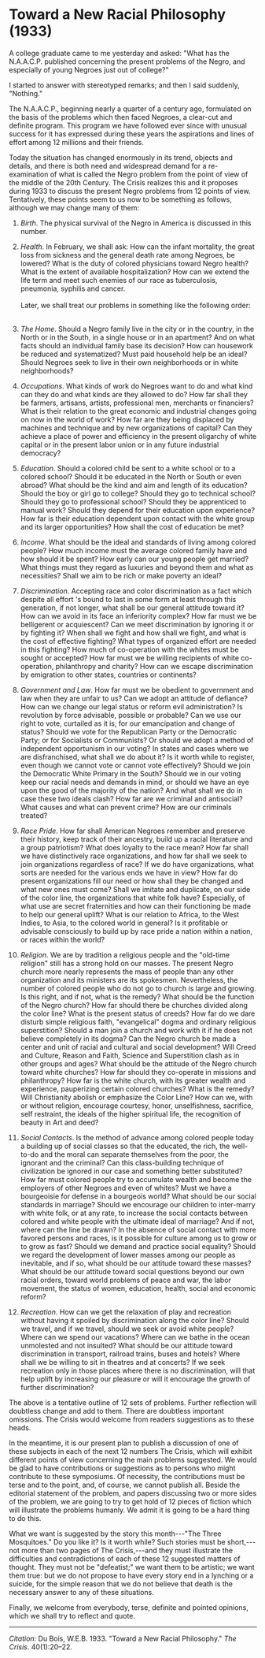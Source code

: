 <!--
title:   Toward a New Racial Philosophy
author:  Du Bois, W.E.B.
journal: The Crisis
year:    1933
volume:  40
issue:   1
pages:   20-22
-->
# Toward a New Racial Philosophy (1933)

A college graduate came to me yesterday and asked: "What has the N.A.A.C.P. published concerning the present problems of the Negro, and especially of young Negroes just out of college?"

I started to answer with stereotyped remarks; and then I said suddenly, "Nothing."

The N.A.A.C.P., beginning nearly a quarter of a century ago, formulated on the basis of the problems which then faced Negroes, a clear-cut and definite program. This program we have followed ever since with unusual success for it has expressed during these years the aspirations and lines of effort among 12 millions and their friends.

Today the situation has changed enormously in its trend, objects and details, and there is both need and widespread demand for a re-examination of what is called the Negro problem from the point of view of the middle of the 20th Century. <span class = "small-caps">The Crisis</span> realizes this and it proposes during 1933 to discuss the present Negro problems from 12 points of view. Tentatively, these points seem to us now to be something as follows, although we may change many of them:

1. *Birth*. The physical survival of the Negro in America is discussed in this number.

2. *Health*. In February, we shall ask: How can the infant mortality, the great loss from sickness and the general death rate among Negroes, be lowered? What is the duty of colored physicians toward  Negro health? What is the extent of available hospitalization? How can we extend the life term and meet such enemies of our race as tuberculosis, pneumonia, syphilis and cancer.
    <br/><br/>
    Later, we shall treat our problems in something like the following order:
    <br/><br/>

3. *The Home*. Should a Negro family live in the city or in the country, in the North or in the South, in a single house or in an apartment? And on what facts should an individual family base its decision? How can housework be reduced and systematized? Must paid household help be an ideal? Should Negroes seek to live in their own neighborhoods or in white neighborhoods?

4. *Occupations*. What kinds of work do Negroes want to do and what kind can they do and what kinds are they allowed to do? How far shall they be farmers, artisans, artists, professional men, merchants or financiers? What is their relation to the great economic and industrial changes going on now in the world of work? How far are they being displaced by machines and technique and by new organizations of capital? Can they achieve a place of power and efficiency in the present oligarchy of white capital or in the present labor union or in any future industrial democracy?

5. *Education*. Should a colored child be sent to a white school or to a colored school? Should it be educated in the North or South or even abroad? What should be the kind and aim and length of its education? Should the boy or girl go to college? Should they go to technical school? Should they go to professional school? Should they be apprenticed to manual work? Should they depend for their education upon experience? How far is their education dependent upon contact with the white group and its larger opportunities? How shall the cost of education be met?

6. *Income*. What should be the ideal and standards of living among colored people? How much income must the average colored family have and how should it be spent? How early can our young people get married? What things must they regard as luxuries and beyond them and what as necessities? Shall we aim to be rich or make poverty an ideal?

7. *Discrimination*. Accepting race and color discrimination as a fact which despite all effort 's bound to last in some form at least through this generation, if not longer, what shall be our general attitude toward it? How can we avoid in its face an inferiority complex? How far must we be belligerent or acquiescent? Can we meet discrimination by ignoring it or by fighting it? When shall we fight and how shall we fight, and what is the cost of effective fighting? What types of organized effort are needed in this fighting? How much of co-operation with the whites must be sought or accepted? How far must we be willing recipients of white co-operation, philanthropy and charity? How can we escape discrimination by emigration to other states, countries or continents?

 8. *Government and Law*. How far must we be obedient to government and law when they are unfair to us? Can we adopt an attitude of defiance? How can we change our legal status or reform evil administration? Is revolution by force advisable, possible or probable? Can we use our right to vote, curtailed as it is, for our emancipation and change of status? Should we vote for the Republican Party or the Democratic Party; or for Socialists or Communists? Or should we adopt a method of independent opportunism in our voting? In states and cases where we are disfranchised, what shall we do about it? Is it worth while to register, even though we cannot vote or cannot vote effectively? Should we join the Democratic White Primary in the South? Should we in our voting keep our racial needs and demands in mind, or should we have an eye upon the good of the majority of the nation? And what shall we do in case these two ideals clash? How far are we criminal and antisocial? What causes and what can prevent crime? How are our criminals treated?

9. *Race Pride*. How far shall American Negroes remember and preserve their history, keep track of their ancestry, build up a racial literature and a group patriotism? What does loyalty to the race mean? How far shall we have distinctively race organizations, and how far shall we seek to join organizations regardless of race? If we do have organizations, what sorts are needed for the various ends we have in view? How far do present organizations fill our need or how shall they be changed and what new ones must come? Shall we imitate and duplicate, on our side of the color line, the organizations that white folk have? Especially, of what use are secret fraternities and how can their functioning be made to help our general uplift? What is our relation to Africa, to the West Indies, to Asia, to the colored world in general? Is it profitable or advisable consciously to build up by race pride a nation within a nation, or races within the world?

10. *Religion*. We are by tradition a religious people and the "old-time religion" still has a strong hold on our masses. The present Negro church more nearly represents the mass of people than any other organization and its ministers are its spokesmen. Nevertheless, the number of colored people who do not go to church is large and growing. Is this right, and if not, what is the remedy? What should be the function of the Negro church? How far should there be churches divided along the color line? What is the present status of creeds? How far do we dare disturb simple religious faith, "evangelical" dogma and ordinary religious superstition? Should a man join a church and work with it if he does not believe completely in its dogma? Can the Negro church be made a center and unit of racial and cultural and social development? Will Creed and Culture, Reason and Faith, Science and Superstition clash as in other groups and ages? What should be the attitude of the Negro church toward white churches? How far should they co-operate in missions and philanthropy? How far is the white church, with its greater wealth and experience, pauperizing certain colored churches? What is the remedy? Will Christianity abolish or emphasize the Color Line? How can we, with or without religion, encourage courtesy, honor, unselfishness, sacrifice, self restraint, the ideals of the higher spiritual life, the recognition of beauty in Art and deed?

 11. *Social Contacts*. Is the method of advance among colored people today a building up of social classes so that the educated, the rich, the well-to-do and the moral can separate themselves from the poor, the ignorant and the criminal? Can this class-building technique of civilization be ignored in our case and something better substituted? How far must colored people try to accumulate wealth and become the employers of other Negroes and even of whites? Must we have a bourgeoisie for defense in a bourgeois world? What should be our social standards in marriage? Should we encourage our children to inter-marry with white folk, or at any rate, to increase the social contacts between colored and white people with the ultimate ideal of marriage? And if not, where can the line be drawn? In the absence of social contact with more favored persons and races, is it possible for culture among us to grow or to grow as fast? Should we demand and practice social equality? Should we regard the development of lower masses among our people as inevitable, and if so, what should be our attitude toward these masses? What should be our attitude toward social questions beyond our own racial orders, toward world problems of peace and war, the labor movement, the status of women, education, health, social and economic reform?

12. *Recreation*. How can we get the relaxation of play and recreation without having it spoiled by discrimination along the color line? Should we travel, and if we travel, should we seek or avoid white people? Where can we spend our vacations? Where can we bathe in the ocean unmolested and not insulted? What should be our attitude toward discrimination in transport, railroad trains, buses and hotels? Where shall we be willing to sit in theatres and at concerts? If we seek recreation only in those places where there is no discrimination, will that help uplift by increasing our pleasure or will it encourage the growth of further discrimination?

The above is a tentative outline of 12 sets of problems. Further reflection will doubtless change and add to them. There are doubtless important omissions. <span class = "small-caps">The Crisis</span> would welcome from readers suggestions as to these heads.

In the meantime, it is our present plan to publish a discussion of one of these subjects in each of the next 12 numbers <span class = "small-caps">The Crisis</span>, which will exhibit different points of view concerning the main problems suggested. We would be glad to have contributions or suggestions as to persons who might contribute to these symposiums. Of necessity, the contributions must be terse and to the point, and, of course, we cannot publish all. Beside the editorial statement of the problem, and papers discussing two or more sides of the problem, we are going to try to get hold of 12 pieces of fiction which will illustrate the problems humanly. We admit it is going to be a hard thing to do this.

What we want is suggested by the story this month---"The Three Mosquitoes." Do you like it? Is it worth while? Such stories must be short,---not more than two pages of <span class = "small-caps">The Crisis</span>,---and they must illustrate the difficulties and contradictions of each of these 12 suggested matters of thought. They must not be "defeatist;" we want them to be artistic; we want them true: but we do not propose to have every story end in a lynching or a suicide, for the simple reason that we do not believe that death is the necessary answer to any of these situations.

Finally, we welcome from everybody, terse, definite and pointed opinions, which we shall try to reflect and quote.

 _________________
*Citation:* Du Bois, W.E.B. 1933. "Toward a New Racial Philosophy." *The Crisis*. 40(1):20&ndash;22.